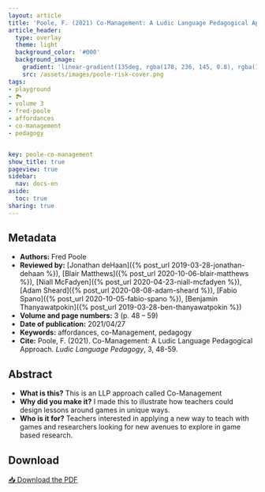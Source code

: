 ```yaml
---
layout: article
title: 'Poole, F. (2021) Co-Management: A Ludic Language Pedagogical Approach'
article_header:
  type: overlay
  theme: light
  background_color: '#000'
  background_image:
    gradient: 'linear-gradient(135deg, rgba(178, 236, 145, 0.8), rgba(147, 81, 182, 0.8))'
    src: /assets/images/poole-risk-cover.png
tags:
- playground
- 🏞
- volume 3
- fred-poole
- affordances
- co-management
- pedagogy


key: poole-co-management
show_title: true
pageview: true
sidebar:
  nav: docs-en
aside:
  toc: true
sharing: true
---
```


<meta name="citation_title" content="Co-Management: A Ludic Language Pedagogical Approach">
<meta name="citation_author" content="Poole, Fred">
<meta name="citation_publication_date" content="2021/04/28">
<meta name="citation_journal_title" content="Ludic Language Pedagogy">
<meta name="citation_volume" content="3">
<meta name="citation_firstpage" content="48">
<meta name="citation_lastpage" content="59">
<meta name="citation_pdf_url" content="">

<!--more-->

## Metadata

- **Authors:** Fred Poole
- **Reviewed by:** [Jonathan deHaan]({% post_url 2019-03-28-jonathan-dehaan %}), [Blair Matthews]({% post_url 2020-10-06-blair-matthews %}), [Niall McFadyen]({% post_url 2020-04-23-niall-mcfadyen %}), [Adam Sheard]({% post_url 2020-08-08-adam-sheard %}), [Fabio Spano]({% post_url 2020-10-05-fabio-spano %}), [Benjamin Thanyawatpokin]({% post_url 2019-03-28-ben-thanyawatpokin %})
- **Volume and page numbers:** 3 (p. 48 – 59)
- **Date of publication:** 2021/04/27
- **Keywords:** affordances, co-Management, pedagogy
- **Cite:** Poole, F. (2021). Co-Management: A Ludic Language Pedagogical Approach. *Ludic Language Pedagogy*, 3, 48-59.

## Abstract

- **What is this?** This is an LLP approach called Co-Management
- **Why did you make it?** I made this to illustrate how teachers could design lessons around games in unique ways.
- **Who is it for?** Teachers interested in applying a new way to teach with games and researchers looking for new avenues to explore in game based research.

## Download

<a class="button button--action button--rounded button--lg" href="/assets/publication-pdfs/poole-co-management-llp-approach.pdf"><i class="fas fa-file-download"></i> 📥 Download the PDF </a>